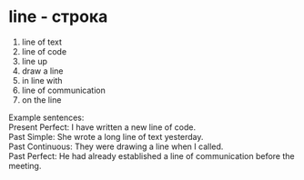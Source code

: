 # line - строка
1. line of text  
2. line of code  
3. line up  
4. draw a line  
5. in line with  
6. line of communication  
7. on the line  

Example sentences:  
Present Perfect: I have written a new line of code.  
Past Simple: She wrote a long line of text yesterday.  
Past Continuous: They were drawing a line when I called.  
Past Perfect: He had already established a line of communication before the meeting.